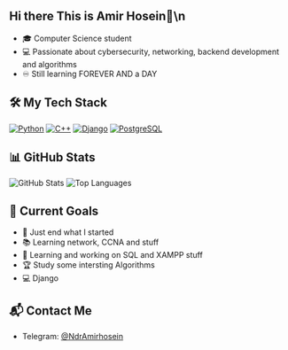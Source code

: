 ## Hi there This is Amir Hosein👋\n
- 🎓 Computer Science student
- 💻 Passionate about cybersecurity, networking, backend development and algorithms
- ♾️ Still learning FOREVER AND a DAY

## 🛠️ My Tech Stack
[![Python](https://img.shields.io/badge/-Python-05122A?style=flat&logo=python)](https://www.python.org/)
[![C++](https://img.shields.io/badge/-C++-05122A?style=flat&logo=c%2B%2B)](https://cplusplus.com/)
[![Django](https://img.shields.io/badge/-Django-05122A?style=flat&logo=django)](https://www.djangoproject.com/)
[![PostgreSQL](https://img.shields.io/badge/-PostgreSQL-05122A?style=flat&logo=postgresql)](https://www.postgresql.org/)


## 📊 GitHub Stats
![GitHub Stats](https://github-readme-stats.vercel.app/api?username=ndramirhosein&show_icons=true&include_all_commits=true&theme=buefy&hide_border=true)
![Top Languages](https://github-readme-stats.vercel.app/api/top-langs/?username=ndramirhosein&layout=compact&theme=buefy&hide_border=true)


## 🎯 Current Goals
- 🔭 Just end what I started
- 📚 Learning network, CCNA and stuff
- 🌱 Learning and working on SQL and XAMPP stuff
- 🏆 Study some intersting Algorithms
- 💻 Django


## 📬 Contact Me
- Telegram: [@NdrAmirhosein](https://t.me/NdrAmirhosein)



<!--
**NdrAmirHosein/ndramirhosein** is a ✨ _special_ ✨ repository because its `README.md` (this file) appears on your GitHub profile.

Here are some ideas to get you started:

- 🔭 I’m currently working on ...
- 🌱 I’m currently learning ...
- 👯 I’m looking to collaborate on ...
- 🤔 I’m looking for help with ...
- 💬 Ask me about ...
- 📫 How to reach me: ...
- 😄 Pronouns: ...
- ⚡ Fun fact: ...
-->
